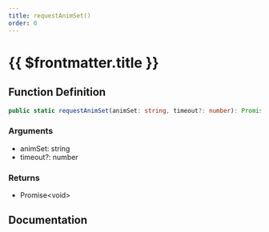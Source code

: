 ```yaml
---
title: requestAnimSet()
order: 0
---
```


# {{ $frontmatter.title }}

<!--@include: ./requestAnimSet_partial_header.md-->

## Function Definition

```ts
public static requestAnimSet(animSet: string, timeout?: number): Promise<void>;
```

### Arguments

* animSet: string
* timeout?: number

### Returns

* Promise\<void\>

## Documentation

<!--@include: ./requestAnimSet_partial_footer.md-->
